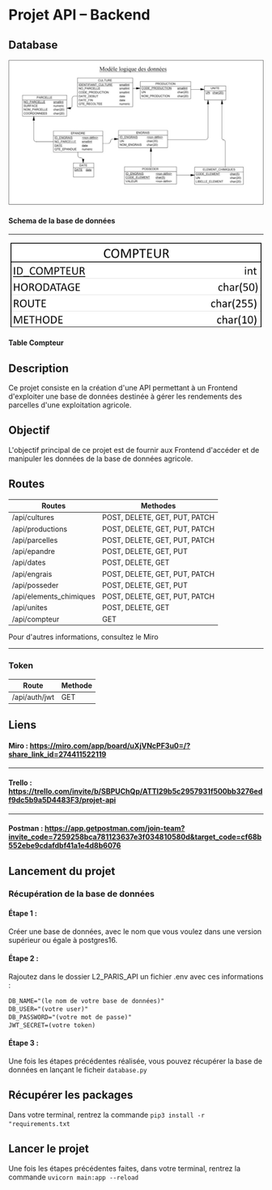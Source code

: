 # Projet API – Backend

## Database

![Schema de la base de données](Schema_base_de_donnee_API.png) 
#### Schema de la base de données

---

![Table compteur](Table_compteur.png)
#### Table Compteur 

## Description

Ce projet consiste en la création d'une API permettant à un Frontend d'exploiter une base de données 
destinée à gérer les rendements des parcelles d'une exploitation agricole.

## Objectif

L'objectif principal de ce projet est de fournir aux Frontend d'accéder et de manipuler les données de la base de données agricole.

## Routes

| Routes                  | Methodes                      |        
|-------------------------|-------------------------------|
| /api/cultures           | POST, DELETE, GET, PUT, PATCH |
| /api/productions        | POST, DELETE, GET, PUT, PATCH | 
| /api/parcelles          | POST, DELETE, GET, PUT, PATCH | 
| /api/epandre            | POST, DELETE, GET, PUT        | 
| /api/dates              | POST, DELETE, GET             | 
| /api/engrais            | POST, DELETE, GET, PUT, PATCH | 
| /api/posseder           | POST, DELETE, GET, PUT        | 
| /api/elements_chimiques | POST, DELETE, GET, PUT, PATCH | 
| /api/unites             | POST, DELETE, GET             | 
| /api/compteur           | GET                           |

Pour d'autres informations, consultez le Miro

---

### Token

| Route           | Methode |
|-----------------|---------|
| /api/auth/jwt   | GET     |

## Liens

#### Miro : https://miro.com/app/board/uXjVNcPF3u0=/?share_link_id=274411522119

---

#### Trello : https://trello.com/invite/b/SBPUChQp/ATTI29b5c2957931f500bb3276edf9dc5b9a5D4483F3/projet-api

---

#### Postman : https://app.getpostman.com/join-team?invite_code=7259258bca781123637e3f034810580d&target_code=cf68b552ebe9cdafdbf41a1e4d8b6076

## Lancement du projet

### Récupération de la base de données

#### Étape 1 :
Créer une base de données, avec le nom que vous voulez dans une version supérieur ou égale à postgres16.

#### Étape 2 :
Rajoutez dans le dossier L2_PARIS_API un fichier .env avec ces informations :
```
DB_NAME="(le nom de votre base de données)"  
DB_USER="(votre user)"  
DB_PASSWORD="(votre mot de passe)"
JWT_SECRET=(votre token)
```

#### Étape 3 : 
Une fois les étapes précédentes réalisée, vous pouvez récupérer la base de données en lançant le ficheir ```database.py```

## Récupérer les packages

Dans votre terminal, rentrez la commande ```pip3 install -r "requirements.txt```

## Lancer le projet
Une fois les étapes précédentes faites, dans votre terminal, rentrez la commande ```uvicorn main:app --reload```

